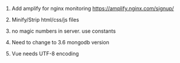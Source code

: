 1. Add amplify for nginx monitoring
https://amplify.nginx.com/signup/

2. Minify/Strip html/css/js files

8. no magic numbers in server. use constants

9. Need to change to 3.6 mongodb version

10. Vue needs UTF-8 encoding